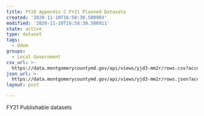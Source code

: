 ```yaml
---
title: FY20 Appendix C FY21 Planned Datasets
created: '2020-11-10T16:58:30.580903'
modified: '2020-11-10T16:58:30.580911'
state: active
type: dataset
tags:
  - Odom
groups:
  - Local Government
csv_url: >-
  https://data.montgomerycountymd.gov/api/views/yjd3-mm2r/rows.csv?accessType=DOWNLOAD
json_url: >-
  https://data.montgomerycountymd.gov/api/views/yjd3-mm2r/rows.json?accessType=DOWNLOAD
layout: post

---
```

FY21 Publishable datasets

